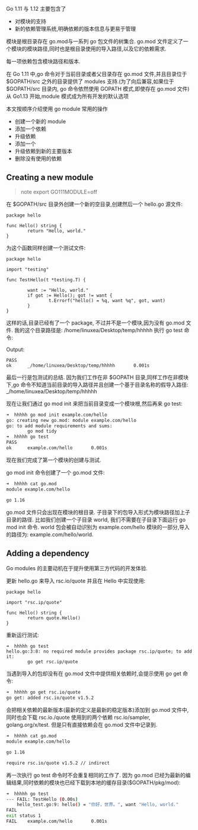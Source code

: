 
Go 1.11 与 1.12 主要包含了
- 对模块的支持
- 新的依赖管理系统,明确依赖的版本信息与更易于管理

模块是根目录存在 go.mod与一系列 go 包文件的树集合.
go.mod 文件定义了一个模块的模块路径,同时也是根目录使用的导入路径,以及它的依赖需求.

每一项依赖包含模块路径和版本.


在 Go 1.11 中,go 命令对于当前目录或者父目录存在 go.mod 文件,并且目录位于 $GOPATH/src 之外的目录提供了 modules 支持.(为了向后兼容,如果位于 $GOPATH/src 目录内, go 命令依然使用 GOPATH 模式,即使存在 go.mod 文件)
从 Go1.13 开始,module 模式成为所有开发的默认选项


本文按顺序介绍使用 go module 常用的操作
- 创建一个新的 module
- 添加一个依赖
- 升级依赖
- 添加一个
- 升级依赖到新的主要版本
- 删除没有使用的依赖



## Creating a new module

> note export GO111MODULE=off

在 $GOPATH/src 目录外创建一个新的空目录,创建然后一个 hello.go 源文件:

```golang
package hello

func Hello() string {
        return "Hello, world."
}
```

为这个函数同样创建一个测试文件:
```golang
package hello

import "testing"

func TestHello(t *testing.T) {

        want := "Hello, world."
        if got := Hello(); got != want {
                t.Errorf("hello() = %q, want %q", got, want)
        }
}
```


这样的话,目录已经有了一个 package, 不过并不是一个模块,因为没有 go.mod 文件.
我的这个目录路径是: /home/linuxea/Desktop/temp/hhhhh
执行 go test 命令:


Output:
```
PASS
ok      _/home/linuxea/Desktop/temp/hhhhh       0.001s
```

最后一行是包测试的总结.
因为我们工作在非 $GOPATH 目录,同样工作在非模块下,go 命令不知道当前目录的导入路径并且创建一个基于目录名称的假导入路径: _/home/linuxea/Desktop/temp/hhhhh

现在让我们通过 go mod init 来把当前目录变成一个模块根,然后再来 go test:
```bash
➜  hhhhh go mod init example.com/hello
go: creating new go.mod: module example.com/hello
go: to add module requirements and sums:
        go mod tidy
➜  hhhhh go test
PASS
ok      example.com/hello       0.001s
``` 

现在我们完成了第一个模块的创建与测试.

go mod init 命令创建了一个 go.mod 文件:
```bash
➜  hhhhh cat go.mod 
module example.com/hello

go 1.16
```


go.mod 文件只会出现在模块的根目录.
子目录下的包导入形式为模块路径加上子目录的路径.
比如我们创建一个子目录 world, 我们不需要在子目录下面运行 go mod init 命令.
world 包会被自动识别为 example.com/hello 模块的一部分,导入的路径为: example.com/hello/world.


## Adding a dependency

Go modules 的主要动机在于提升使用第三方代码的开发体验.

更新 hello.go 来导入 rsc.io/quote 并且在 Hello 中实现使用:
```golang
package hello

import "rsc.ip/quote"

func Hello() string {
        return quote.Hello()
}
```

重新运行测试:
```golang
➜  hhhhh go test
hello.go:3:8: no required module provides package rsc.ip/quote; to add it:
        go get rsc.ip/quote
```

当遇到导入的包却没有在 go.mod 文件中提供相关依赖时,会提示使用 go get 命令:
```bash
➜  hhhhh go get rsc.io/quote
go get: added rsc.io/quote v1.5.2
```

会把相关依赖的最新版本(最新的定义是最新的稳定版本)添加到 go.mod 文件中, 同时也会下载 rsc.io./quote 使用到的两个依赖 rsc.io/sampler, golang.org/x/test.
但是只有直接依赖会在 go.mod 文件中记录到.
```bash
➜  hhhhh cat go.mod 
module example.com/hello

go 1.16

require rsc.io/quote v1.5.2 // indirect
```

再一次执行 go test 命令时不会重复相同的工作了.
因为 go.mod 已经为最新的编辑结果,同时依赖的模块也已经下载到本地的缓存目录($GOPATH/pkg/mod):
```bash
➜  hhhhh go test
--- FAIL: TestHello (0.00s)
    hello_test.go:9: hello() = "你好，世界。", want "Hello, world."
FAIL
exit status 1
FAIL    example.com/hello       0.001s
```






















